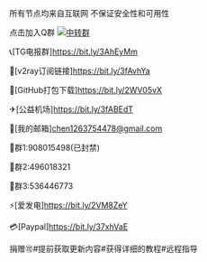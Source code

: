 所有节点均来自互联网 不保证安全性和可用性

点击加入Q群
<a target="_blank" href="https://qm.qq.com/cgi-bin/qm/qr?k=XXCMvdv1HKBGkOniY77Oyun_BCCohYzO&jump_from=webapi"><img border="0" src="//pub.idqqimg.com/wpa/images/group.png" alt="中转群" title="中转群"></a>

📞[TG电报群]https://bit.ly/3AhEyMm 

🔗[v2ray订阅链接]https://bit.ly/3fAvhYa 

📄[GitHub打包下载]https://bit.ly/2WV05vX 

✈[公益机场]https://bit.ly/3fABEdT 

📧[我的邮箱]chen1263754478@gmail.com 

📡群1:908015498(已封禁) 

📡群2:496018321

📡群3:536446773 

⚡[爱发电]https://bit.ly/2VM8ZeY 

💳[Paypal]https://bit.ly/37xhVaE 

捐赠🉑#提前获取更新内容#获得详细的教程#远程指导
